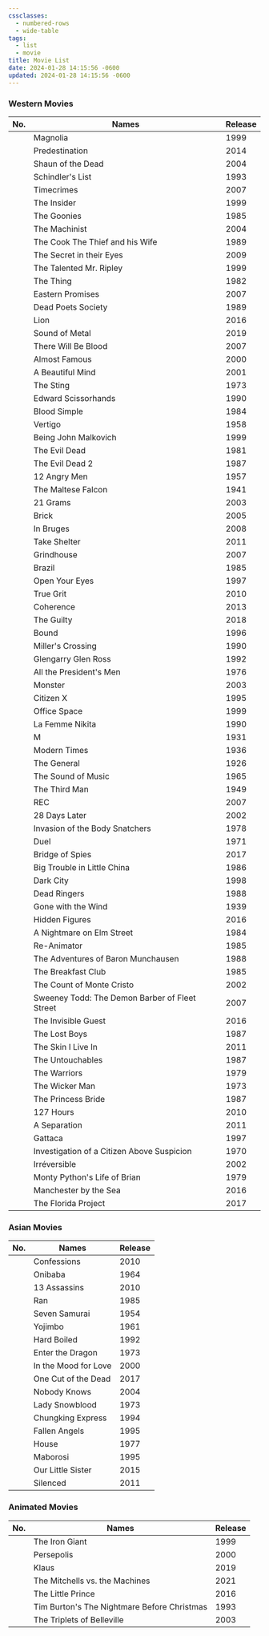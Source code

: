 ```yaml
---
cssclasses:
  - numbered-rows
  - wide-table
tags:
  - list
  - movie
title: Movie List
date: 2024-01-28 14:15:56 -0600
updated: 2024-01-28 14:15:56 -0600
---
```


### Western Movies

| No. | Names | Release |
| ---- | ---- | ---- |
|  | Magnolia | 1999 |
|  | Predestination | 2014 |
|  | Shaun of the Dead | 2004 |
|  | Schindler's List | 1993 |
|  | Timecrimes | 2007 |
|  | The Insider | 1999 |
|  | The Goonies | 1985 |
|  | The Machinist | 2004 |
|  | The Cook The Thief and his Wife | 1989 |
|  | The Secret in their Eyes | 2009 |
|  | The Talented Mr. Ripley | 1999 |
|  | The Thing | 1982 |
|  | Eastern Promises | 2007 |
|  | Dead Poets Society | 1989 |
|  | Lion | 2016 |
|  | Sound of Metal | 2019 |
|  | There Will Be Blood | 2007 |
|  | Almost Famous | 2000 |
|  | A Beautiful Mind | 2001 |
|  | The Sting | 1973 |
|  | Edward Scissorhands | 1990 |
|  | Blood Simple | 1984 |
|  | Vertigo | 1958 |
|  | Being John Malkovich | 1999 |
|  | The Evil Dead | 1981 |
|  | The Evil Dead 2 | 1987 |
|  | 12 Angry Men | 1957 |
|  | The Maltese Falcon | 1941 |
|  | 21 Grams | 2003 |
|  | Brick | 2005 |
|  | In Bruges | 2008 |
|  | Take Shelter | 2011 |
|  | Grindhouse | 2007 |
|  | Brazil | 1985 |
|  | Open Your Eyes | 1997 |
|  | True Grit | 2010 |
|  | Coherence | 2013 |
|  | The Guilty | 2018 |
|  | Bound | 1996 |
|  | Miller's Crossing | 1990 |
|  | Glengarry Glen Ross | 1992 |
|  | All the President's Men | 1976 |
|  | Monster | 2003 |
|  | Citizen X | 1995 |
|  | Office Space | 1999 |
|  | La Femme Nikita | 1990 |
|  | M | 1931 |
|  | Modern Times | 1936 |
|  | The General | 1926 |
|  | The Sound of Music | 1965 |
|  | The Third Man | 1949 |
|  | REC | 2007 |
|  | 28 Days Later | 2002 |
|  | Invasion of the Body Snatchers | 1978 |
|  | Duel | 1971 |
|  | Bridge of Spies | 2017 |
|  | Big Trouble in Little China | 1986 |
|  | Dark City | 1998 |
|  | Dead Ringers | 1988 |
|  | Gone with the Wind | 1939 |
|  | Hidden Figures | 2016 |
|  | A Nightmare on Elm Street | 1984 |
|  | Re-Animator | 1985 |
|  | The Adventures of Baron Munchausen | 1988 |
|  | The Breakfast Club | 1985 |
|  | The Count of Monte Cristo | 2002 |
|  | Sweeney Todd: The Demon Barber of Fleet Street | 2007 |
|  | The Invisible Guest | 2016 |
|  | The Lost Boys | 1987 |
|  | The Skin I Live In | 2011 |
|  | The Untouchables | 1987 |
|  | The Warriors | 1979 |
|  | The Wicker Man | 1973 |
|  | The Princess Bride | 1987 |
|  | 127 Hours | 2010 |
|  | A Separation | 2011 |
|  | Gattaca | 1997 |
|  | Investigation of a Citizen Above Suspicion | 1970 |
|  | Irréversible | 2002 |
|  | Monty Python's Life of Brian | 1979 |
|  | Manchester by the Sea | 2016 |
|  | The Florida Project | 2017 |

### Asian Movies

| No. | Names | Release |
| ---- | ---- | ---- |
|  | Confessions | 2010 |
|  | Onibaba | 1964 |
|  | 13 Assassins | 2010 |
|  | Ran | 1985 |
|  | Seven Samurai | 1954 |
|  | Yojimbo | 1961 |
|  | Hard Boiled | 1992 |
|  | Enter the Dragon | 1973 |
|  | In the Mood for Love | 2000 |
|  | One Cut of the Dead | 2017 |
|  | Nobody Knows | 2004 |
|  | Lady Snowblood | 1973 |
|  | Chungking Express | 1994 |
|  | Fallen Angels | 1995 |
|  | House | 1977 |
|  | Maborosi | 1995 |
|  | Our Little Sister | 2015 |
|  | Silenced | 2011 |

### Animated Movies

| No. | Names                                       | Release |
| --- | ------------------------------------------- | ------- |
|     | The Iron Giant                              | 1999    |
|     | Persepolis                                  | 2000    |
|     | Klaus                                       | 2019    |
|     | The Mitchells vs. the Machines              | 2021    |
|     | The Little Prince                           | 2016    |
|     | Tim Burton's The Nightmare Before Christmas | 1993    |
|     | The Triplets of Belleville                  | 2003    |
